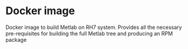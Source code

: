 # Docker image

Docker image to build Metlab on RH7 system.
Provides all the necessary pre-requisites for building the full Metlab tree and producing an RPM package

